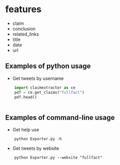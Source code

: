 # features

- claim
- conclusion
- related_links
- title
- date
- url

## Examples of python usage
- Get tweets by username
``` python
	import claimextractor as ce
  	pdf = ce.get_claims("fullfact")
	pdf.head()
  
```    

## Examples of command-line usage
- Get help use
```
    python Exporter.py -h
``` 
- Get tweets by website
```
    python Exporter.py --website "fullfact"
